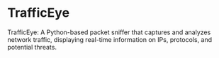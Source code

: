 # TrafficEye
TrafficEye: A Python-based packet sniffer that captures and analyzes network traffic, displaying real-time information on IPs, protocols, and potential threats.
